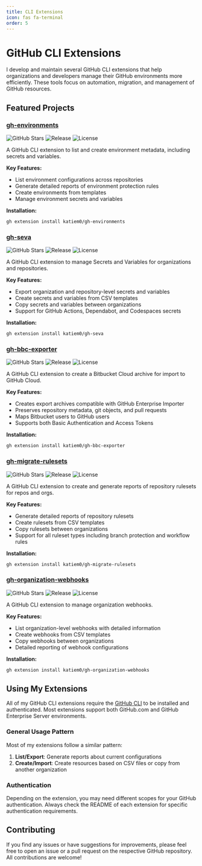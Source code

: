```yaml
---
title: CLI Extensions
icon: fas fa-terminal
order: 5
---
```


# GitHub CLI Extensions

I develop and maintain several GitHub CLI extensions that help organizations and developers manage their GitHub environments more efficiently. These tools focus on automation, migration, and management of GitHub resources.

## Featured Projects

### [gh-environments](https://github.com/katiem0/gh-environments)

![GitHub Stars](https://img.shields.io/github/stars/katiem0/gh-environments?style=social)
![Release](https://img.shields.io/github/v/release/katiem0/gh-environments)
![License](https://img.shields.io/github/license/katiem0/gh-environments)

A GitHub CLI extension to list and create environment metadata, including secrets and variables.

**Key Features:**
- List environment configurations across repositories
- Generate detailed reports of environment protection rules
- Create environments from templates
- Manage environment secrets and variables

**Installation:**
```bash
gh extension install katiem0/gh-environments
```

### [gh-seva](https://github.com/katiem0/gh-seva)

![GitHub Stars](https://img.shields.io/github/stars/katiem0/gh-seva?style=social)
![Release](https://img.shields.io/github/v/release/katiem0/gh-seva)
![License](https://img.shields.io/github/license/katiem0/gh-seva)

A GitHub CLI extension to manage Secrets and Variables for organizations and repositories.

**Key Features:**
- Export organization and repository-level secrets and variables
- Create secrets and variables from CSV templates
- Copy secrets and variables between organizations
- Support for GitHub Actions, Dependabot, and Codespaces secrets

**Installation:**
```bash
gh extension install katiem0/gh-seva
```

### [gh-bbc-exporter](https://github.com/katiem0/gh-bbc-exporter)

![GitHub Stars](https://img.shields.io/github/stars/katiem0/gh-bbc-exporter?style=social)
![Release](https://img.shields.io/github/v/release/katiem0/gh-bbc-exporter)
![License](https://img.shields.io/github/license/katiem0/gh-bbc-exporter)

A GitHub CLI extension to create a Bitbucket Cloud archive for import to GitHub Cloud.

**Key Features:**
- Creates export archives compatible with GitHub Enterprise Importer
- Preserves repository metadata, git objects, and pull requests
- Maps Bitbucket users to GitHub users
- Supports both Basic Authentication and Access Tokens

**Installation:**
```bash
gh extension install katiem0/gh-bbc-exporter
```

### [gh-migrate-rulesets](https://github.com/katiem0/gh-migrate-rulesets)

![GitHub Stars](https://img.shields.io/github/stars/katiem0/gh-migrate-rulesets?style=social)
![Release](https://img.shields.io/github/v/release/katiem0/gh-migrate-rulesets)
![License](https://img.shields.io/github/license/katiem0/gh-migrate-rulesets)

A GitHub CLI extension to create and generate reports of repository rulesets for repos and orgs.

**Key Features:**
- Generate detailed reports of repository rulesets
- Create rulesets from CSV templates
- Copy rulesets between organizations
- Support for all ruleset types including branch protection and workflow rules

**Installation:**
```bash
gh extension install katiem0/gh-migrate-rulesets
```

### [gh-organization-webhooks](https://github.com/katiem0/gh-organization-webhooks)

![GitHub Stars](https://img.shields.io/github/stars/katiem0/gh-organization-webhooks?style=social)
![Release](https://img.shields.io/github/v/release/katiem0/gh-organization-webhooks)
![License](https://img.shields.io/github/license/katiem0/gh-organization-webhooks)

A GitHub CLI extension to manage organization webhooks.

**Key Features:**
- List organization-level webhooks with detailed information
- Create webhooks from CSV templates
- Copy webhooks between organizations
- Detailed reporting of webhook configurations

**Installation:**
```bash
gh extension install katiem0/gh-organization-webhooks
```

## Using My Extensions

All of my GitHub CLI extensions require the [GitHub CLI](https://cli.github.com/) to be installed and authenticated. Most extensions support both GitHub.com and GitHub Enterprise Server environments.

### General Usage Pattern

Most of my extensions follow a similar pattern:
1. **List/Export**: Generate reports about current configurations
2. **Create/Import**: Create resources based on CSV files or copy from another organization

### Authentication

Depending on the extension, you may need different scopes for your GitHub authentication. Always check the README of each extension for specific authentication requirements.

## Contributing

If you find any issues or have suggestions for improvements, please feel free to open an issue or a pull request on the respective GitHub repository. All contributions are welcome!
